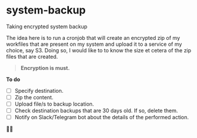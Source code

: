# system-backup
Taking encrypted system backup

The idea here is to run a cronjob that will create an encrypted zip of my workfiles that are present on my system and upload it to a service of my choice, say S3.
Doing so, I would like to to know the size et cetera of the zip files that are created.

> **Encryption is must.**

**To do**
- [ ] Specify destination.
- [ ] Zip the content.
- [ ] Upload file/s to backup location.
- [ ] Check destination backups that are 30 days old. If so, delete them.
- [ ] Notify on Slack/Telegram bot about the details of the performed action.

🥷🏻

